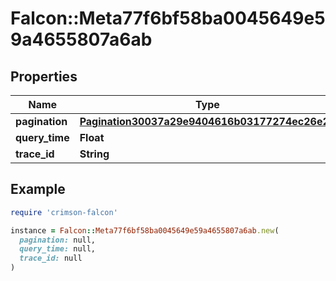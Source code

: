 # Falcon::Meta77f6bf58ba0045649e59a4655807a6ab

## Properties

| Name | Type | Description | Notes |
| ---- | ---- | ----------- | ----- |
| **pagination** | [**Pagination30037a29e9404616b03177274ec26e23**](Pagination30037a29e9404616b03177274ec26e23.md) |  | [optional] |
| **query_time** | **Float** |  | [optional] |
| **trace_id** | **String** |  | [optional] |

## Example

```ruby
require 'crimson-falcon'

instance = Falcon::Meta77f6bf58ba0045649e59a4655807a6ab.new(
  pagination: null,
  query_time: null,
  trace_id: null
)
```

